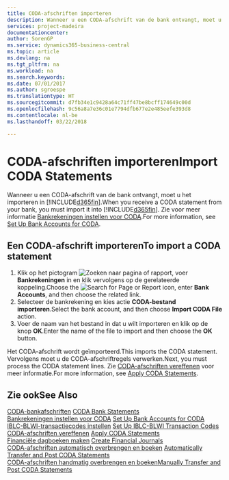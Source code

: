 ```yaml
---
title: CODA-afschriften importeren
description: Wanneer u een CODA-afschrift van de bank ontvangt, moet u het importeren in [!INCLUDE[d365fin](../../includes/d365fin_md.md)].
services: project-madeira
documentationcenter: 
author: SorenGP
ms.service: dynamics365-business-central
ms.topic: article
ms.devlang: na
ms.tgt_pltfrm: na
ms.workload: na
ms.search.keywords: 
ms.date: 07/01/2017
ms.author: sgroespe
ms.translationtype: HT
ms.sourcegitcommit: d7fb34e1c9428a64c71ff47be8bcff174649c00d
ms.openlocfilehash: 9c56a8a7e36c01e7794dfb677e2e485eefe393d8
ms.contentlocale: nl-be
ms.lasthandoff: 03/22/2018

---
```

# <a name="import-coda-statements"></a><span data-ttu-id="caecc-103">CODA-afschriften importeren</span><span class="sxs-lookup"><span data-stu-id="caecc-103">Import CODA Statements</span></span>
<span data-ttu-id="caecc-104">Wanneer u een CODA-afschrift van de bank ontvangt, moet u het importeren in [!INCLUDE[d365fin](../../includes/d365fin_md.md)].</span><span class="sxs-lookup"><span data-stu-id="caecc-104">When you receive a CODA statement from your bank, you must import it into [!INCLUDE[d365fin](../../includes/d365fin_md.md)].</span></span> <span data-ttu-id="caecc-105">Zie voor meer informatie [Bankrekeningen instellen voor CODA](how-to-set-up-bank-accounts-for-coda.md).</span><span class="sxs-lookup"><span data-stu-id="caecc-105">For more information, see [Set Up Bank Accounts for CODA](how-to-set-up-bank-accounts-for-coda.md).</span></span>  

## <a name="to-import-a-coda-statement"></a><span data-ttu-id="caecc-106">Een CODA-afschrift importeren</span><span class="sxs-lookup"><span data-stu-id="caecc-106">To import a CODA statement</span></span>  

1.  <span data-ttu-id="caecc-107">Klik op het pictogram ![Zoeken naar pagina of rapport](../../media/ui-search/search_small.png "pictogram Zoeken naar pagina of rapport"), voer **Bankrekeningen** in en klik vervolgens op de gerelateerde koppeling.</span><span class="sxs-lookup"><span data-stu-id="caecc-107">Choose the ![Search for Page or Report](../../media/ui-search/search_small.png "Search for Page or Report icon") icon, enter **Bank Accounts**, and then choose the related link.</span></span>  
2.  <span data-ttu-id="caecc-108">Selecteer de bankrekening en kies actie **CODA-bestand importeren**.</span><span class="sxs-lookup"><span data-stu-id="caecc-108">Select the bank account, and then choose **Import CODA File** action.</span></span>  
3.  <span data-ttu-id="caecc-109">Voer de naam van het bestand in dat u wilt importeren en klik op de knop **OK**.</span><span class="sxs-lookup"><span data-stu-id="caecc-109">Enter the name of the file to import and then choose the **OK** button.</span></span>  

<span data-ttu-id="caecc-110">Het CODA-afschrift wordt geïmporteerd.</span><span class="sxs-lookup"><span data-stu-id="caecc-110">This imports the CODA statement.</span></span> <span data-ttu-id="caecc-111">Vervolgens moet u de CODA-afschriftregels verwerken.</span><span class="sxs-lookup"><span data-stu-id="caecc-111">Next, you must process the CODA statement lines.</span></span> <span data-ttu-id="caecc-112">Zie [CODA-afschriften vereffenen](how-to-apply-coda-statements.md) voor meer informatie.</span><span class="sxs-lookup"><span data-stu-id="caecc-112">For more information, see [Apply CODA Statements](how-to-apply-coda-statements.md).</span></span>  

## <a name="see-also"></a><span data-ttu-id="caecc-113">Zie ook</span><span class="sxs-lookup"><span data-stu-id="caecc-113">See Also</span></span>  
 <span data-ttu-id="caecc-114">[CODA-bankafschriften](coda-bank-statements.md) </span><span class="sxs-lookup"><span data-stu-id="caecc-114">[CODA Bank Statements](coda-bank-statements.md) </span></span>  
 <span data-ttu-id="caecc-115">[Bankrekeningen instellen voor CODA](how-to-set-up-bank-accounts-for-coda.md) </span><span class="sxs-lookup"><span data-stu-id="caecc-115">[Set Up Bank Accounts for CODA](how-to-set-up-bank-accounts-for-coda.md) </span></span>  
 <span data-ttu-id="caecc-116">[IBLC-BLWI-transactiecodes instellen](how-to-set-up-iblc-blwi-transaction-codes.md) </span><span class="sxs-lookup"><span data-stu-id="caecc-116">[Set Up IBLC-BLWI Transaction Codes](how-to-set-up-iblc-blwi-transaction-codes.md) </span></span>  
 <span data-ttu-id="caecc-117">[CODA-afschriften vereffenen](how-to-apply-coda-statements.md) </span><span class="sxs-lookup"><span data-stu-id="caecc-117">[Apply CODA Statements](how-to-apply-coda-statements.md) </span></span>  
 <span data-ttu-id="caecc-118">[Financiële dagboeken maken](how-to-create-financial-journals.md) </span><span class="sxs-lookup"><span data-stu-id="caecc-118">[Create Financial Journals](how-to-create-financial-journals.md) </span></span>  
 <span data-ttu-id="caecc-119">[CODA-afschriften automatisch overbrengen en boeken](how-to-automatically-transfer-and-post-coda-statements.md) </span><span class="sxs-lookup"><span data-stu-id="caecc-119">[Automatically Transfer and Post CODA Statements](how-to-automatically-transfer-and-post-coda-statements.md) </span></span>  
 [<span data-ttu-id="caecc-120">CODA-afschriften handmatig overbrengen en boeken</span><span class="sxs-lookup"><span data-stu-id="caecc-120">Manually Transfer and Post CODA Statements</span></span>](how-to-manually-transfer-and-post-coda-statements.md)

